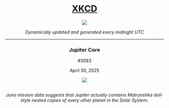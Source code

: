 
<h1 align="center"><a href="https://xkcd.com">XKCD</a></h1>
<div align="center">
    <img src="https://img.shields.io/github/last-commit/ShashashankThakur/XKCD?label=last%20updated" />
</div>

<p align="center"><i>Dynamically updated and generated every midnight UTC</i></p>
<hr>
<div align="center">
    <h3><strong>Jupiter Core</strong></h3>
    <p>#3083</p>
    <p>April 30, 2025</p>
    <img src="https://imgs.xkcd.com/comics/jupiter_core.png">
    <br></br>
    <p><i>Juno mission data suggests that Jupiter actually contains Matryoshka doll-style nested copies of every other planet in the Solar System.</i></p>
</div>
